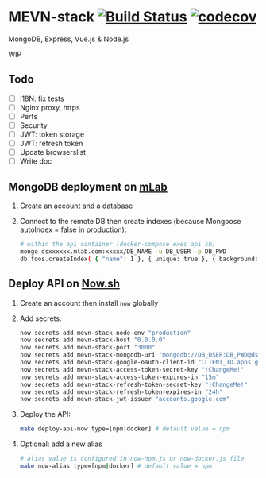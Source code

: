 # MEVN-stack [![Build Status](https://travis-ci.org/guham/MEVN-stack.svg?branch=master)](https://travis-ci.org/guham/MEVN-stack) [![codecov](https://codecov.io/gh/guham/MEVN-stack/branch/master/graph/badge.svg)](https://codecov.io/gh/guham/MEVN-stack)

MongoDB, Express, Vue.js & Node.js

WIP

## Todo

- [ ] i18N: fix tests
- [ ] Nginx proxy, https
- [ ] Perfs
- [ ] Security
- [ ] JWT: token storage
- [ ] JWT: refresh token
- [ ] Update browserslist
- [ ] Write doc

## MongoDB deployment on [mLab](https://mlab.com/)

1. Create an account and a database

2. Connect to the remote DB then create indexes (because Mongoose autoIndex = false in production):
    ```bash
    # within the api container (docker-compose exec api sh)
    mongo dsxxxxxx.mlab.com:xxxxx/DB_NAME -u DB_USER -p DB_PWD
    db.foos.createIndex( { "name": 1 }, { unique: true }, { background: true } )
    ```

## Deploy API on [Now.sh](https://zeit.co/now)

1. Create an account then install `now` globally

2. Add secrets:
    ```bash
    now secrets add mevn-stack-node-env "production"
    now secrets add mevn-stack-host "0.0.0.0"
    now secrets add mevn-stack-port "3000"
    now secrets add mevn-stack-mongodb-uri "mongodb://DB_USER:DB_PWD@dsxxxxxx.mlab.com:xxxxx/DB_NAME"
    now secrets add mevn-stack-google-oauth-client-id "CLIENT_ID.apps.googleusercontent.com"
    now secrets add mevn-stack-access-token-secret-key "!ChangeMe!"
    now secrets add mevn-stack-access-token-expires-in "15m"
    now secrets add mevn-stack-refresh-token-secret-key "!ChangeMe!"
    now secrets add mevn-stack-refresh-token-expires-in "24h"
    now secrets add mevn-stack-jwt-issuer "accounts.google.com"
    ```
3. Deploy the API:
    ```bash
    make deploy-api-now type=[npm|docker] # default value = npm
    ```

4. Optional: add a new alias
    ```bash
    # alias value is configured in now-npm.js or now-docker.js file
    make now-alias type=[npm|docker] # default value = npm
    ```
